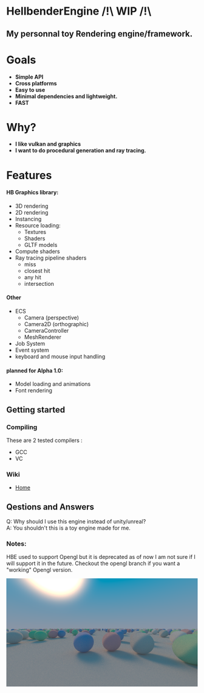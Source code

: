 # HellbenderEngine /!\ WIP /!\
## My personnal toy Rendering engine/framework.

# Goals 
- **Simple API**
- **Cross platforms**
- **Easy to use**
- **Minimal dependencies and lightweight.**
- **FAST**

# Why?
- **I like vulkan and graphics**
- **I want to do procedural generation and ray tracing.**

# Features
#### HB Graphics library:
- 3D rendering
- 2D rendering
- Instancing
- Resource loading:
	 - Textures
	 - Shaders
	 - GLTF models
- Compute shaders
- Ray tracing pipeline shaders
	- miss 
	- closest hit
	- any hit
	- intersection
#### Other
- ECS
	- Camera (perspective)
	- Camera2D (orthographic)
	- CameraController 
	- MeshRenderer 
- Job System
- Event system
- keyboard and mouse input handling

#### planned for Alpha 1.0:
- Model loading and animations
- Font rendering

## Getting started

### Compiling
These are 2 tested compilers : 
- GCC
- VC

### Wiki
- [Home](https://github.com/Goutch/HellbenderEngine/wiki) 
## Qestions and Answers
Q: Why should I use this engine instead of unity/unreal?  
A: You shouldn't this is a toy engine made for me.  

### Notes:
HBE used to support Opengl but it is deprecated as of now I am not sure if I will support it in the future. Checkout the opengl branch if you want a "working" Opengl version.

![Path Tracing Screenshot](https://github.com/Goutch/HellbenderEngine/blob/develop/Screenshots/pathtracing.PNG)

